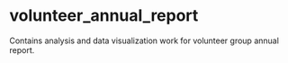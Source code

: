 # volunteer_annual_report
Contains analysis and data visualization work for volunteer group annual report.
